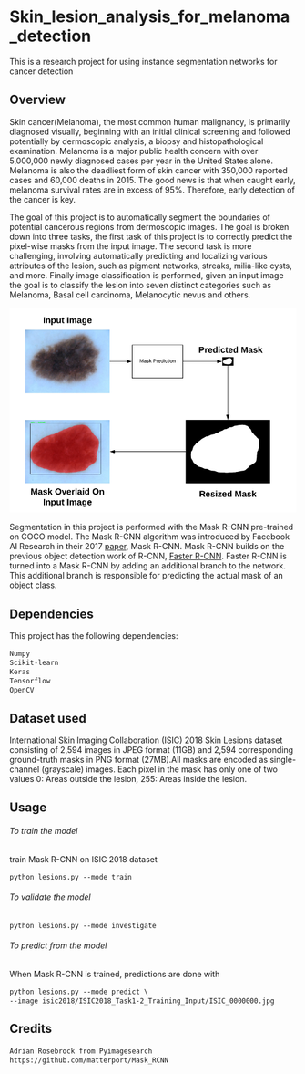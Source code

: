 # Skin_lesion_analysis_for_melanoma_detection
This is a research project for using instance segmentation networks for cancer detection
## Overview
Skin cancer(Melanoma), the most common human malignancy, is primarily diagnosed visually, beginning with an initial clinical screening and followed potentially by dermoscopic analysis, a biopsy and histopathological examination. Melanoma is a major public health concern with over 5,000,000 newly diagnosed cases per year in the United States alone. Melanoma is also the deadliest form of skin cancer with 350,000 reported cases and 60,000 deaths in 2015. The good news is that when caught early, melanoma survival rates are in excess of 95%. Therefore, early detection of the cancer is key.

The goal of this project is to automatically segment the boundaries of potential cancerous regions from dermoscopic images. The goal is broken down into three tasks, the first task of this project is to correctly predict the pixel-wise masks from the input image. The second task is more challenging, involving automatically predicting and localizing various attributes of the lesion, such as pigment networks, streaks, milia-like cysts, and more. Finally image classification is performed, given an input image the goal is to classify the lesion into seven distinct categories such as Melanoma, Basal cell carcinoma, Melanocytic nevus and others.

![Overview](skin1.png)

Segmentation in this project is performed with the Mask R-CNN pre-trained on COCO model. The Mask R-CNN algorithm was introduced by Facebook AI Research in their 2017 [paper](https://arxiv.org/pdf/1703.06870.pdf), Mask R-CNN. Mask R-CNN builds on the previous object detection work of R-CNN, [Faster R-CNN](https://arxiv.org/pdf/1506.01497.pdf). Faster R-CNN is turned into a Mask R-CNN by adding an additional branch to the network. This additional branch is responsible for predicting the actual mask of an object class.


## Dependencies
This project has the following dependencies: 
```
Numpy
Scikit-learn 
Keras 
Tensorflow 
OpenCV
```


## Dataset used
International Skin Imaging Collaboration (ISIC) 2018 Skin Lesions dataset consisting of 2,594 images in JPEG format (11GB) and 2,594 corresponding ground-truth masks in PNG format (27MB).All masks are encoded as single-channel (grayscale) images. Each pixel in the mask has only one of two values 0: Areas outside the lesion, 255: Areas inside the lesion.


## Usage
###### To train the model
train Mask R-CNN on ISIC 2018 dataset
```
python lesions.py --mode train
```

###### To validate the model
```
python lesions.py --mode investigate
```
###### To predict from the model
When Mask R-CNN is trained, predictions are done with
```
python lesions.py --mode predict \
--image isic2018/ISIC2018_Task1-2_Training_Input/ISIC_0000000.jpg
```
## Credits
```
Adrian Rosebrock from Pyimagesearch
https://github.com/matterport/Mask_RCNN
```

